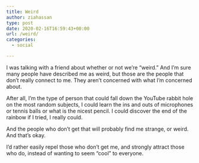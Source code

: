 ```yaml
---
title: Weird
author: ziahassan
type: post
date: 2020-02-16T16:59:43+00:00
url: /weird/
categories:
  - social

---
```

I was talking with a friend about whether or not we’re “weird.” And I’m sure many people have described me as weird, but those are the people that don’t really connect to me. They aren’t concerned with what I’m concerned about.

After all, I’m the type of person that could fall down the YouTube rabbit hole on the most random subjects, I could learn the ins and outs of microphones or tennis balls or what is the nicest pencil. I could discover the end of the rainbow if I tried, I really could.

And the people who don’t get that will probably find me strange, or weird. And that’s okay.

I’d rather easily repel those who don’t get me, and strongly attract those who do, instead of wanting to seem “cool” to everyone.